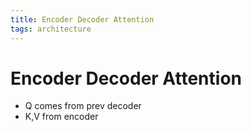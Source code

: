 ```yaml
---
title: Encoder Decoder Attention
tags: architecture 
---
```


# Encoder Decoder Attention
- Q comes from prev decoder
- K,V from encoder










